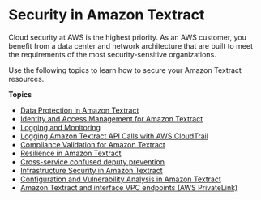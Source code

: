 # Security in Amazon Textract<a name="security"></a>

Cloud security at AWS is the highest priority\. As an AWS customer, you benefit from a data center and network architecture that are built to meet the requirements of the most security\-sensitive organizations\.

Use the following topics to learn how to secure your Amazon Textract resources\.

**Topics**
+ [Data Protection in Amazon Textract](data-protection.md)
+ [Identity and Access Management for Amazon Textract](security-iam.md)
+ [Logging and Monitoring](textract_monitoring.md)
+ [Logging Amazon Textract API Calls with AWS CloudTrail](logging-using-cloudtrail.md)
+ [Compliance Validation for Amazon Textract](SERVICENAME-compliance.md)
+ [Resilience in Amazon Textract](disaster-recovery-resiliency.md)
+ [Cross\-service confused deputy prevention](cross-service-confused-deputy-prevention.md)
+ [Infrastructure Security in Amazon Textract](infrastructure-security.md)
+ [Configuration and Vulnerability Analysis in Amazon Textract](vulnerability-analysis-and-management.md)
+ [Amazon Textract and interface VPC endpoints \(AWS PrivateLink\)](vpc-interface-endpoints.md)